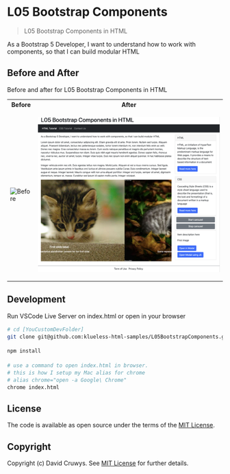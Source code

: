# L05 Bootstrap Components

> L05 Bootstrap Components in HTML

As a Bootstrap 5 Developer, I want to understand how to work with components, so that I can build modular HTML

## Before and After

Before and after for L05 Bootstrap Components in HTML

<table>
<tr>
  <th>Before</th>
  <th>After</th>
</tr>
<tr>
  <td>
  
  ![Before](shot-before.png 'Before screenshot')
  
  </td>
  <td>
  
  ![After](shot-after.png 'After screenshot')
  
  </td>
</tr>
</table>

## Development

Run VSCode Live Server on index.html or open in your browser

```bash
# cd [YouCustomDevFolder]
git clone git@github.com:klueless-html-samples/L05BootstrapComponents.git && cd L05BootstrapComponents

npm install

# use a command to open index.html in browser.
# this is how I setup my Mac alias for chrome
# alias chrome="open -a Google\ Chrome"
chrome index.html
```

## License

The code is available as open source under the terms of the [MIT License](https://opensource.org/licenses/MIT).

## Copyright

Copyright (c) David Cruwys. See [MIT License](LICENSE.txt) for further details.
